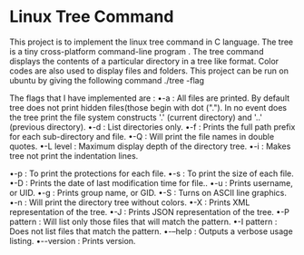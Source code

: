 # Linux Tree Command
This project is to implement the linux tree command in C language. The tree is a tiny cross-platform command-line program . The tree command displays the contents of a particular directory in a tree like format.
Color codes are also used to display files and folders.
This project can be run on ubuntu by giving the following command
./tree -flag

The flags that I have implemented are :
•-a : All files are printed. By default tree does not print hidden files(those begin with dot ("."). In no event does the tree print the file system constructs '.' (current directory) and '..' (previous directory).
•-d : List directories only.
•-f : Prints the full path prefix for each sub-directory and file.
•-Q : Will print the file names in double quotes.
•-L level : Maximum display depth of the directory tree.
•-i : Makes tree not print the indentation lines.
 
•-p : To print the protections for each file.
•-s : To print the size of each file.
•-D : Prints the date of last modification time for file..
•-u : Prints username, or UID.
•-g : Prints group name, or GID.
•-S : Turns on ASCII line graphics.
•-n : Will print the directory tree without colors.
•-X : Prints XML representation of the tree.
•-J : Prints JSON representation of the tree.
•-P pattern : Will list only those files that will match the pattern.
•-I pattern : Does not list files that match the pattern.
•-–help : Outputs a verbose usage listing.
•--version : Prints version.
